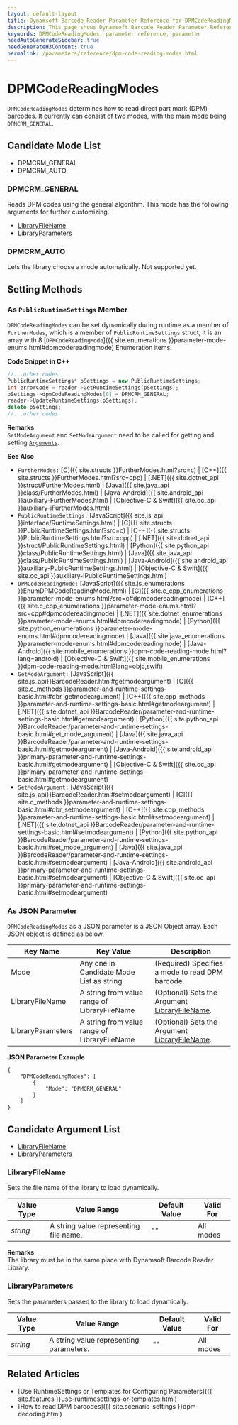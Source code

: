 ```yaml
---
layout: default-layout
title: Dynamsoft Barcode Reader Parameter Reference for DPMCodeReadingModes
description: This page shows Dynamsoft Barcode Reader Parameter Reference for DPMCodeReadingModes.
keywords: DPMCodeReadingModes, parameter reference, parameter
needAutoGenerateSidebar: true
needGenerateH3Content: true
permalink: /parameters/reference/dpm-code-reading-modes.html
---
```



# DPMCodeReadingModes 

`DPMCodeReadingModes` determines how to read direct part mark (DPM) barcodes. It currently can consist of two modes, with the main mode being `DPMCRM_GENERAL`.


## Candidate Mode List
- DPMCRM_GENERAL
- DPMCRM_AUTO

### DPMCRM_GENERAL
Reads DPM codes using the general algorithm. This mode has the following arguments for further customizing.

- [LibraryFileName](#libraryfilename)
- [LibraryParameters](#libraryparameters)


### DPMCRM_AUTO
Lets the library choose a mode automatically. Not supported yet.


    
## Setting Methods

### As `PublicRuntimeSettings` Member
`DPMCodeReadingModes` can be set dynamically during runtime as a member of `FurtherModes`, which is a member of `PublicRuntimeSettings` struct, it is an array with 8 [`DPMCodeReadingMode`]({{ site.enumerations }}parameter-mode-enums.html#dpmcodereadingmode) Enumeration items.


**Code Snippet in C++**
```cpp
//...other codes
PublicRuntimeSettings* pSettings = new PublicRuntimeSettings;
int errorCode = reader->GetRuntimeSettings(pSettings);
pSettings->dpmCodeReadingModes[0] = DPMCRM_GENERAL;
reader->UpdateRuntimeSettings(pSettings);
delete pSettings;
//...other codes
```


**Remarks**     
`GetModeArgument` and `SetModeArgument` need to be called for getting and setting [`Arguments`](#candidate-argument-list).


**See Also**      
- `FurtherModes:` [C]({{ site.structs }}FurtherModes.html?src=c) \| [C++]({{ site.structs }}FurtherModes.html?src=cpp) \| [.NET]({{ site.dotnet_api }}struct/FurtherModes.html) \| [Java]({{ site.java_api }}class/FurtherModes.html) \| [Java-Android]({{ site.android_api }}auxiliary-FurtherModes.html) \| [Objective-C & Swift]({{ site.oc_api }}auxiliary-iFurtherModes.html)
- `PublicRuntimeSettings:` [JavaScript]({{ site.js_api }}interface/RuntimeSettings.html) \| [C]({{ site.structs }}PublicRuntimeSettings.html?src=c) \| [C++]({{ site.structs }}PublicRuntimeSettings.html?src=cpp) \| [.NET]({{ site.dotnet_api }}struct/PublicRuntimeSettings.html) \| [Python]({{ site.python_api }}class/PublicRuntimeSettings.html) \| [Java]({{ site.java_api }}class/PublicRuntimeSettings.html) \| [Java-Android]({{ site.android_api }}auxiliary-PublicRuntimeSettings.html) \| [Objective-C & Swift]({{ site.oc_api }}auxiliary-iPublicRuntimeSettings.html)
- `DPMCodeReadingMode:` [JavaScript]({{ site.js_enumerations }}EnumDPMCodeReadingMode.html) \| [C]({{ site.c_cpp_enumerations }}parameter-mode-enums.html?src=c#dpmcodereadingmode) \| [C++]({{ site.c_cpp_enumerations }}parameter-mode-enums.html?src=cpp#dpmcodereadingmode) \| [.NET]({{ site.dotnet_enumerations }}parameter-mode-enums.html#dpmcodereadingmode) \| [Python]({{ site.python_enumerations }}parameter-mode-enums.html#dpmcodereadingmode) \| [Java]({{ site.java_enumerations }}parameter-mode-enums.html#dpmcodereadingmode) \| [Java-Android]({{ site.mobile_enumerations }}dpm-code-reading-mode.html?lang=android) \| [Objective-C & Swift]({{ site.mobile_enumerations }}dpm-code-reading-mode.html?lang=objc,swift)
- `GetModeArgument:` [JavaScript]({{ site.js_api}}BarcodeReader.html#getmodeargument) \| [C]({{ site.c_methods }}parameter-and-runtime-settings-basic.html#dbr_getmodeargument) \| [C++]({{ site.cpp_methods }}parameter-and-runtime-settings-basic.html#getmodeargument) \| [.NET]({{ site.dotnet_api }}BarcodeReader/parameter-and-runtime-settings-basic.html#getmodeargument) \| [Python]({{ site.python_api }}BarcodeReader/parameter-and-runtime-settings-basic.html#get_mode_argument) \| [Java]({{ site.java_api }}BarcodeReader/parameter-and-runtime-settings-basic.html#getmodeargument) \| [Java-Android]({{ site.android_api }}primary-parameter-and-runtime-settings-basic.html#getmodeargument) \| [Objective-C & Swift]({{ site.oc_api }}primary-parameter-and-runtime-settings-basic.html#getmodeargument)
- `SetModeArgument:` [JavaScript]({{ site.js_api}}BarcodeReader.html#setmodeargument) \| [C]({{ site.c_methods }}parameter-and-runtime-settings-basic.html#dbr_setmodeargument) \| [C++]({{ site.cpp_methods }}parameter-and-runtime-settings-basic.html#setmodeargument) \| [.NET]({{ site.dotnet_api }}BarcodeReader/parameter-and-runtime-settings-basic.html#setmodeargument) \| [Python]({{ site.python_api }}BarcodeReader/parameter-and-runtime-settings-basic.html#set_mode_argument) \| [Java]({{ site.java_api }}BarcodeReader/parameter-and-runtime-settings-basic.html#setmodeargument) \| [Java-Android]({{ site.android_api }}primary-parameter-and-runtime-settings-basic.html#setmodeargument) \| [Objective-C & Swift]({{ site.oc_api }}primary-parameter-and-runtime-settings-basic.html#setmodeargument)


### As JSON Parameter
`DPMCodeReadingModes` as a JSON parameter is a JSON Object array. Each JSON object is defined as below.   

| Key Name | Key Value | Description |
| -------- | --------- | ----------- |
| Mode | Any one in Candidate Mode List as string | (Required) Specifies a mode to read DPM barcode.  |
| LibraryFileName | A string from value range of LibraryFileName | (Optional) Sets the Argument [LibraryFileName](#libraryfilename). |
| LibraryParameters | A string from value range of LibraryFileName | (Optional) Sets the Argument [LibraryFileName](#libraryfilename). |



**JSON Parameter Example**   
```
{
    "DPMCodeReadingModes": [
        {
            "Mode": "DPMCRM_GENERAL" 
        }
    ]
}
```


<!--
## Impacts on Performance
### Speed
The SDK will loop the setting modes one by one until find as many barcodes as `ExpectedBarcodesCount` specified or timeout. The more modes you set, the more time the process may take. Setting an appropriate mode first in order or setting only necessary modes may speed up the process.

### Read Rate
For DPM codes, setting more modes along with different arguments may improve the Read Rate. 

### Accuracy
`DPMCodeReadingModes` has no influence on the Accuracy.

-->
## Candidate Argument List
- [LibraryFileName](#libraryfilename)
- [LibraryParameters](#libraryparameters)
    

### LibraryFileName 
Sets the file name of the library to load dynamically.

| Value Type | Value Range | Default Value | Valid For | 
| ---------- | ----------- | ------------- | --------- |
| *string* | A string value representing file name. | "" | All modes |         


**Remarks**         
  The library must be in the same place with Dynamsoft Barcode Reader Library.


### LibraryParameters 
Sets the parameters passed to the library to load dynamically.

| Value Type | Value Range | Default Value | Valid For | 
| ---------- | ----------- | ------------- | ----------- |
| *string* | A string value representing parameters. | "" | All modes |         


## Related Articles
- [Use RuntimeSettings or Templates for Configuring Parameters]({{ site.features }}use-runtimesettings-or-templates.html)
- [How to read DPM barcodes]({{ site.scenario_settings }}dpm-decoding.html)
